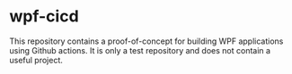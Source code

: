 # wpf-cicd

This repository contains a proof-of-concept for building WPF applications using Github actions. It is only a test repository and does not contain a useful project.

